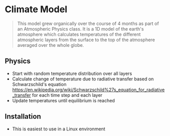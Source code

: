 # Climate Model
> This model grew organically over the course of 4 months as part of an Atmospheric Physics class.
It is a 1D model of the earth's atmosphere which calculates temperatures of the different atmospheric layers from the surface to the top of 
the atmosphere averaged over the whole globe.

## Physics
- Start with random temperature distribution over all layers
- Calculate change of temperature due to radiative transfer based on Schwarzschild's equation https://en.wikipedia.org/wiki/Schwarzschild%27s_equation_for_radiative_transfer for each time step and each layer
- Update temperatures until equilibrium is reached

## Installation
- This is easiest to use in a Linux environment

